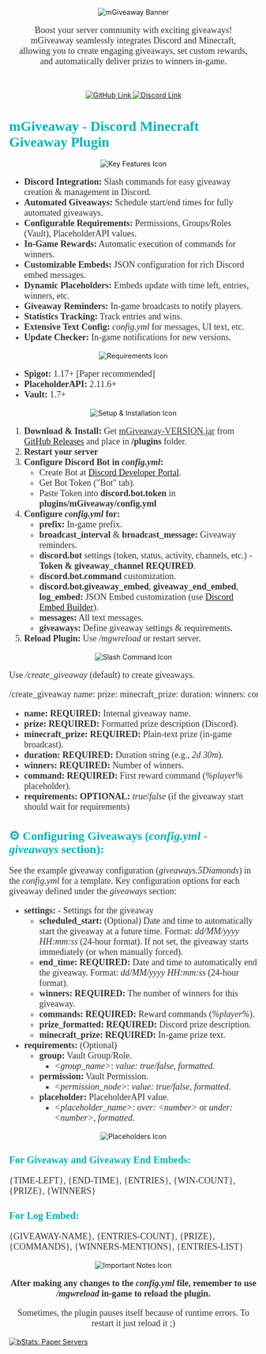 <p align="center">
  <img src="https://i.imgur.com/r36XcWN.png" alt="mGiveaway Banner"/>
</p>

<p align="center" style="font-family: 'Trebuchet MS'; font-size: 18px; color: #333;">
  Boost your server community with exciting giveaways!<br>
  mGiveaway seamlessly integrates Discord and Minecraft,<br>
  allowing you to create engaging giveaways, set custom rewards,<br>
  and automatically deliver prizes to winners in-game.
</p>

<br>

<p align="center">
  <a href="https://github.com/m-surowiec/mGiveaway">
    <img src="https://i.imgur.com/1jemm1e.png" alt="GitHub Link"/>
  </a>
  <a href="https://discord.gg/MtFgx2jnYE">
    <img src="https://i.imgur.com/nblc47G.png" alt="Discord Link"/>
  </a>
</p>

<p align="center">
  <h1 style="font-family: 'Trebuchet MS'; color: #00b3b3;">mGiveaway - Discord Minecraft Giveaway Plugin</h1>
</p>

<p align="center">
  <img src="https://i.imgur.com/zI6CWqZ.png" alt="Key Features Icon"/>
</p>

<ul style="font-family: 'Trebuchet MS'; font-size: 18px; color: #333;">
  <li><b>Discord Integration:</b> Slash commands for easy giveaway creation & management in Discord.</li>
  <li><b>Automated Giveaways:</b> Schedule start/end times for fully automated giveaways.</li>
  <li><b>Configurable Requirements:</b> Permissions, Groups/Roles (Vault), PlaceholderAPI values.</li>
  <li><b>In-Game Rewards:</b> Automatic execution of commands for winners.</li>
  <li><b>Customizable Embeds:</b> JSON configuration for rich Discord embed messages.</li>
  <li><b>Dynamic Placeholders:</b> Embeds update with time left, entries, winners, etc.</li>
  <li><b>Giveaway Reminders:</b> In-game broadcasts to notify players.</li>
  <li><b>Statistics Tracking:</b> Track entries and wins.</li>
  <li><b>Extensive Text Config:</b>  <i>config.yml</i> for messages, UI text, etc.</li>
  <li><b>Update Checker:</b> In-game notifications for new versions.</li>
</ul>

<p align="center">
  <img src="https://i.imgur.com/feLp8Uj.png" alt="Requirements Icon"/>
</p>

<ul style="font-family: 'Trebuchet MS'; font-size: 18px; color: #333;">
  <li><b>Spigot:</b> 1.17+ [Paper recommended]</li>
  <li><b>PlaceholderAPI:</b> 2.11.6+</li>
  <li><b>Vault:</b> 1.7+</li>
</ul>

<p align="center">
  <img src="https://i.imgur.com/zQFONmG.png" alt="Setup & Installation Icon"/>
</p>

<ol style="font-family: 'Trebuchet MS'; font-size: 18px; color: #333;">
  <li><b>Download & Install:</b> Get <u>mGiveaway-VERSION.jar</u> from <a href="https://github.com/m-surowiec/mGiveaway/releases/latest">GitHub Releases</a> and place in <b>/plugins</b> folder.</li>
  <li><b>Restart your server</b></li>
  <li><b>Configure Discord Bot in <i>config.yml</i>:</b>
    <ul>
      <li>Create Bot at <a href="https://discord.com/developers/applications">Discord Developer Portal</a>.</li>
      <li>Get Bot Token ("Bot" tab).</li>
      <li>Paste Token into <b>discord.bot.token</b> in <b>plugins/mGiveaway/config.yml</b></li>
    </ul>
  </li>
  <li><b>Configure <i>config.yml</i> for:</b>
    <ul>
      <li><b>prefix:</b> In-game prefix.</li>
      <li><b>broadcast_interval</b> & <b>broadcast_message:</b> Giveaway reminders.</li>
      <li><b>discord.bot</b> settings (token, status, activity, channels, etc.) - <b>Token & giveaway_channel REQUIRED</b>.</li>
      <li><b>discord.bot.command</b> customization.</li>
      <li><b>discord.bot.giveaway_embed</b>, <b>giveaway_end_embed</b>, <b>log_embed:</b> JSON Embed customization (use <a href="https://glitchii.github.io/embedbuilder/">Discord Embed Builder</a>).</li>
      <li><b>messages:</b> All text messages.</li>
      <li><b>giveaways:</b> Define giveaway settings & requirements.</li>
    </ul>
  </li>
  <li><b>Reload Plugin:</b> Use <i>/mgwreload</i> or restart server.</li>
</ol>

<p align="center">
  <img src="https://i.imgur.com/mW79SAM.png" alt="Slash Command Icon"/>
</p>

<p style="font-family: 'Trebuchet MS'; font-size: 18px; color: #333;">Use <i>/create_giveaway</i> (default) to create giveaways.</p>
<pre style="font-family: 'Trebuchet MS'; font-size: 18px; color: #333;">/create_giveaway name:<giveaway_name> prize:<prize_description> minecraft_prize:<minecraft_prize_placeholder> duration:<duration_string> winners:<number_of_winners> command:<reward_command> requirements:<true/false></pre>

<ul style="font-family: 'Trebuchet MS'; font-size: 18px; color: #333;">
  <li><b>name:</b> <b>REQUIRED:</b> Internal giveaway name.</li>
  <li><b>prize:</b> <b>REQUIRED:</b> Formatted prize description (Discord).</li>
  <li><b>minecraft_prize:</b> <b>REQUIRED:</b> Plain-text prize (in-game broadcast).</li>
  <li><b>duration:</b> <b>REQUIRED:</b> Duration string (e.g., <i>2d 30m</i>).</li>
  <li><b>winners:</b> <b>REQUIRED:</b> Number of winners.</li>
  <li><b>command:</b> <b>REQUIRED:</b> First reward command (<i>%player%</i> placeholder).</li>
  <li><b>requirements:</b> <b>OPTIONAL:</b> <i>true</i>/<i>false</i> (if the giveaway start should wait for requirements)</li>
</ul>

<h2 style="font-family: 'Trebuchet MS'; font-size: 24px; color: #00b3b3;">⚙️ Configuring Giveaways (<i>config.yml</i> - <i>giveaways</i> section):</h2>

<p style="font-family: 'Trebuchet MS'; font-size: 18px; color: #333;">See the example giveaway configuration (<i>giveaways.5Diamonds</i>) in the <i>config.yml</i> for a template. Key configuration options for each giveaway defined under the <i>giveaways</i> section:</p>

<ul style="font-family: 'Trebuchet MS'; font-size: 18px; color: #333;">
  <li><b>settings:</b> - Settings for the giveaway
    <ul>
      <li><b>scheduled_start:</b> (Optional) Date and time to automatically start the giveaway at a future time. Format: <i>dd/MM/yyyy HH:mm:ss</i> (24-hour format). If not set, the giveaway starts immediately (or when manually forced).</li>
      <li><b>end_time:</b> <b>REQUIRED:</b> Date and time to automatically end the giveaway. Format: <i>dd/MM/yyyy HH:mm:ss</i> (24-hour format).</li>
      <li><b>winners:</b> <b>REQUIRED:</b> The number of winners for this giveaway.</li>
      <li><b>commands:</b> <b>REQUIRED:</b> Reward commands (<i>%player%</i>).</li>
      <li><b>prize_formatted:</b> <b>REQUIRED:</b> Discord prize description.</li>
      <li><b>minecraft_prize:</b> <b>REQUIRED:</b> In-game prize text.</li>
    </ul>
  </li>
  <li><b>requirements:</b> (Optional)
    <ul>
      <li><b>group:</b> Vault Group/Role.
        <ul>
          <li><i>&lt;group_name&gt;</i>: <i>value: true/false</i>, <i>formatted</i>.</li>
        </ul>
      </li>
      <li><b>permission:</b> Vault Permission.
        <ul>
          <li><i>&lt;permission_node&gt;</i>: <i>value: true/false</i>, <i>formatted</i>.</li>
        </ul>
      </li>
      <li><b>placeholder:</b> PlaceholderAPI value.
        <ul>
          <li><i>&lt;placeholder_name&gt;</i>: <i>over: &lt;number&gt;</i> or <i>under: &lt;number&gt;</i>, <i>formatted</i>.</li>
        </ul>
      </li>
    </ul>
  </li>
</ul>

<p align="center">
  <img src="https://i.imgur.com/ncy99or.png" alt="Placeholders Icon"/>
</p>

<h3 style="font-family: 'Trebuchet MS'; font-size: 20px; color: #00b3b3;">For Giveaway and Giveaway End Embeds:</h3>
<p style="font-family: 'Trebuchet MS'; font-size: 18px; color: #333;">    {TIME-LEFT}, {END-TIME}, {ENTRIES}, {WIN-COUNT}, {PRIZE}, {WINNERS}</p>

<h3 style="font-family: 'Trebuchet MS'; font-size: 20px; color: #00b3b3;">For Log Embed:</h3>
<p style="font-family: 'Trebuchet MS'; font-size: 18px; color: #333;">    {GIVEAWAY-NAME}, {ENTRIES-COUNT}, {PRIZE}, {COMMANDS}, {WINNERS-MENTIONS}, {ENTRIES-LIST}</p>

<p align="center">
  <img src="https://i.imgur.com/Yum0oka.png" alt="Important Notes Icon"/>
</p>

<p align="center" style="font-family: 'Trebuchet MS'; font-size: 18px; color: #333;"><b>After making any changes to the <i>config.yml</i> file, remember to use <i>/mgwreload</i> in-game to reload the plugin.</b></p>
<p align="center" style="font-family: 'Trebuchet MS'; font-size: 18px; color: #333;">Sometimes, the plugin pauses itself because of runtime errors. To restart it just reload it ;)</p>

  [![bStats: Paper Servers](https://bstats.org/signatures/bukkit/mGiveaway.svg)](https://bstats.org/plugin/bukkit/mGiveaway/24362)
